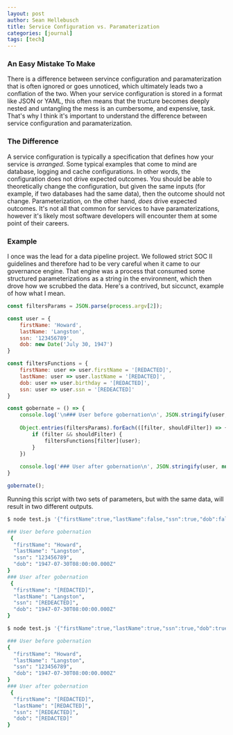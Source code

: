 ```yaml
---
layout: post
author: Sean Hellebusch
title: Service Configuration vs. Paramaterization
categories: [journal]
tags: [tech]
---
```


### An Easy Mistake To Make

There is a difference between servince configuration and paramaterization that is often ignored or goes unnoticed, which ultimately leads two a conflation of the two. When your service configuration is stored in a format like JSON or YAML, this often means that the tructure becomes deeply nested and untangling the mess is an cumbersome, and expensive, task. That's why I think it's important to understand the difference between service configuration and paramaterization.

### The Difference

A service configuration is typically a specification that defines how your service is _arranged_. Some typical examples that come to mind are database, logging and cache configurations. In other words, the configuration does not drive expected outcomes. You should be able to theoretically change the configuration, but given the same inputs (for example, if two databases had the same data), then the outcome should not change. Parameterization, on the other hand, _does_ drive expected outcomes.  It's not all that common for services to have paramaterizations, however it's likely most software developers will encounter them at some point of their careers.

### Example

I once was the lead for a data pipeline project. We followed strict SOC II guidelines and therefore had to be very careful when it came to our governance engine. That engine was a process that consumed some structured parameterizations as a string in the environment, which then drove how we scrubbed the data.  Here's a contrived, but siccunct, example of how what I mean.

```javascript
const filtersParams = JSON.parse(process.argv[2]);

const user = {
    firstName: 'Howard',
    lastName: 'Langston',
    ssn: '123456789',
    dob: new Date('July 30, 1947')
}

const filtersFunctions = {
    firstName: user => user.firstName = '[REDACTED]',
    lastName: user => user.lastName = '[REDACTED]',
    dob: user => user.birthday = '[REDACTED]',
    ssn: user => user.ssn = '[REDEACTED]'
}

const gobernate = () => {
    console.log('\n### User before gobernation\n', JSON.stringify(user, null, 2));
    
    Object.entries(filtersParams).forEach(([filter, shouldFilter]) => {
        if (filter && shouldFilter) {
            filtersFunctions[filter](user);
        }
    })
     
    console.log('### User after gobernation\n', JSON.stringify(user, null, 2));
}

gobernate();
```

Running this script with two sets of parameters, but with the same data, will result in two different outputs.

```bash
$ node test.js '{"firstName":true,"lastName":false,"ssn":true,"dob":false}' 

### User before gobernation
 {
  "firstName": "Howard",
  "lastName": "Langston",
  "ssn": "123456789",
  "dob": "1947-07-30T08:00:00.000Z"
}
### User after gobernation
 {
  "firstName": "[REDACTED]",
  "lastName": "Langston",
  "ssn": "[REDEACTED]",
  "dob": "1947-07-30T08:00:00.000Z"
}

$ node test.js '{"firstName":true,"lastName":true,"ssn":true,"dob":true}' 

### User before gobernation
{
  "firstName": "Howard",
  "lastName": "Langston",
  "ssn": "123456789",
  "dob": "1947-07-30T08:00:00.000Z"
}
### User after gobernation
 {
  "firstName": "[REDACTED]",
  "lastName": "[REDACTED]",
  "ssn": "[REDEACTED]",
  "dob": "[REDACTED]"
}
```